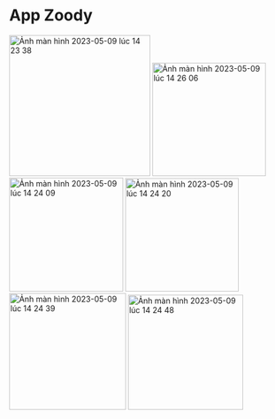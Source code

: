 # App Zoody
<img width="255" alt="Ảnh màn hình 2023-05-09 lúc 14 23 38" src="https://user-images.githubusercontent.com/75383405/237024564-5ccb4ede-067d-4bbb-b8a3-8b46a1c0ed16.png">
<img width="205" alt="Ảnh màn hình 2023-05-09 lúc 14 26 06" src="https://user-images.githubusercontent.com/75383405/237024822-126e658f-d729-4cce-a6c8-0b4628908914.png">
<img width="206" alt="Ảnh màn hình 2023-05-09 lúc 14 24 09" src="https://user-images.githubusercontent.com/75383405/237024587-b2869b41-21f8-4454-b398-4fc2fa089520.png">
<img width="205" alt="Ảnh màn hình 2023-05-09 lúc 14 24 20" src="https://user-images.githubusercontent.com/75383405/237024595-71d09c8b-17d5-4859-b698-cf6a40e7213d.png">
<img width="211" alt="Ảnh màn hình 2023-05-09 lúc 14 24 39" src="https://user-images.githubusercontent.com/75383405/237024611-df826cbb-b69a-4bd6-8643-cbabc49e7251.png">
<img width="208" alt="Ảnh màn hình 2023-05-09 lúc 14 24 48" src="https://user-images.githubusercontent.com/75383405/237024617-19adc913-f4a5-4edc-8355-5ca6512eb9a2.png">
